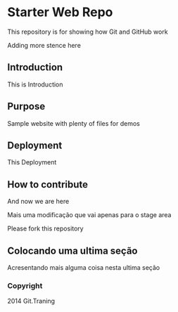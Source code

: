 # Starter Web Repo

This repository is for showing how Git and GitHub work

Adding more stence here

## Introduction

This is Introduction
## Purpose

Sample website with plenty of files for demos

## Deployment

This Deployment

## How to contribute

And now we are here

Mais uma modificação que vai apenas para o stage area

Please fork this repository

## Colocando uma ultima seção

Acresentando mais alguma coisa nesta ultima seção

### Copyright

2014 Git.Traning